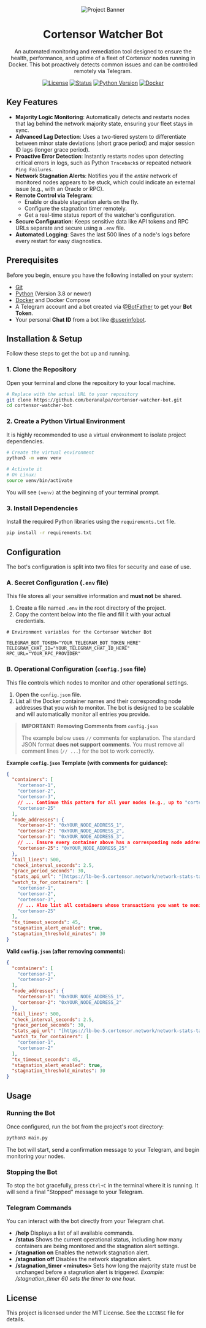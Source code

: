 <div align="center">

  <img src="https://avatars.githubusercontent.com/u/174224856?s=200&v=4" alt="Project Banner">
<h1>Cortensor Watcher Bot</h1>

<p>
An automated monitoring and remediation tool designed to ensure the health, performance, and uptime of a fleet of Cortensor nodes running in Docker. This bot proactively detects common issues and can be controlled remotely via Telegram.
</p>

<p>
    <a href="https://github.com/your-username/cortensor-watcher-bot/blob/main/LICENSE"><img src="https://img.shields.io/badge/license-MIT-green.svg" alt="License"></a>
    <a href="#"><img src="https://img.shields.io/badge/status-active-success.svg" alt="Status"></a>
    <a href="#"><img src="https://img.shields.io/badge/python-3.11+-blue.svg" alt="Python Version"></a>
    <a href="#"><img src="https://img.shields.io/badge/docker-%230db7ed.svg?logo=docker&logoColor=white" alt="Docker"></a>
  </p>
  
  </div>

## Key Features

- **Majority Logic Monitoring**: Automatically detects and restarts nodes that lag behind the network majority state, ensuring your fleet stays in sync.
- **Advanced Lag Detection**: Uses a two-tiered system to differentiate between minor state deviations (short grace period) and major session ID lags (longer grace period).
- **Proactive Error Detection**: Instantly restarts nodes upon detecting critical errors in logs, such as Python `Traceback`s or repeated network `Ping Failures`.
- **Network Stagnation Alerts**: Notifies you if the *entire* network of monitored nodes appears to be stuck, which could indicate an external issue (e.g., with an Oracle or RPC).
- **Remote Control via Telegram**:
    - Enable or disable stagnation alerts on the fly.
    - Configure the stagnation timer remotely.
    - Get a real-time status report of the watcher's configuration.
- **Secure Configuration**: Keeps sensitive data like API tokens and RPC URLs separate and secure using a `.env` file.
- **Automated Logging**: Saves the last 500 lines of a node's logs before every restart for easy diagnostics.

## Prerequisites

Before you begin, ensure you have the following installed on your system:
- [Git](https://git-scm.com/downloads)
- [Python](https://www.python.org/downloads/) (Version 3.8 or newer)
- [Docker](https://www.docker.com/products/docker-desktop/) and Docker Compose
- A Telegram account and a bot created via [@BotFather](https://t.me/BotFather) to get your **Bot Token**.
- Your personal **Chat ID** from a bot like [@userinfobot](https://t.me/userinfobot).

## Installation & Setup

Follow these steps to get the bot up and running.

### 1. Clone the Repository

Open your terminal and clone the repository to your local machine.

```bash
# Replace with the actual URL to your repository
git clone https://github.com/beranalpa/cortensor-watcher-bot.git
cd cortensor-watcher-bot
```

### 2. Create a Python Virtual Environment

It is highly recommended to use a virtual environment to isolate project dependencies.

```bash
# Create the virtual environment
python3 -m venv venv

# Activate it
# On Linux:
source venv/bin/activate
```
You will see `(venv)` at the beginning of your terminal prompt.

### 3. Install Dependencies

Install the required Python libraries using the `requirements.txt` file.

```bash
pip install -r requirements.txt
```

## Configuration

The bot's configuration is split into two files for security and ease of use.

### A. Secret Configuration (`.env` file)

This file stores all your sensitive information and **must not** be shared.

1.  Create a file named `.env` in the root directory of the project.
2.  Copy the content below into the file and fill it with your actual credentials.

```env
# Environment variables for the Cortensor Watcher Bot

TELEGRAM_BOT_TOKEN="YOUR_TELEGRAM_BOT_TOKEN_HERE"
TELEGRAM_CHAT_ID="YOUR_TELEGRAM_CHAT_ID_HERE"
RPC_URL="YOUR_RPC_PROVIDER"
```

### B. Operational Configuration (`config.json` file)

This file controls which nodes to monitor and other operational settings.

1.  Open the `config.json` file.
2.  List all the Docker container names and their corresponding node addresses that you wish to monitor. The bot is designed to be scalable and will automatically monitor all entries you provide.

> **IMPORTANT: Removing Comments from `config.json`**
>
> The example below uses `//` comments for explanation. The standard JSON format **does not support comments**. You must remove all comment lines (`// ...`) for the bot to work correctly.

**Example `config.json` Template (with comments for guidance):**
```json
{
  "containers": [
    "cortensor-1",
    "cortensor-2",
    "cortensor-3",
    // ... Continue this pattern for all your nodes (e.g., up to "cortensor-25")
    "cortensor-25"
  ],
  "node_addresses": {
    "cortensor-1": "0xYOUR_NODE_ADDRESS_1",
    "cortensor-2": "0xYOUR_NODE_ADDRESS_2",
    "cortensor-3": "0xYOUR_NODE_ADDRESS_3",
    // ... Ensure every container above has a corresponding node address here ...
    "cortensor-25": "0xYOUR_NODE_ADDRESS_25"
  },
  "tail_lines": 500,
  "check_interval_seconds": 2.5,
  "grace_period_seconds": 30,
  "stats_api_url": "[https://lb-be-5.cortensor.network/network-stats-tasks](https://lb-be-5.cortensor.network/network-stats-tasks)",
  "watch_tx_for_containers": [
    "cortensor-1",
    "cortensor-2",
    "cortensor-3",
    // ... Also list all containers whose transactions you want to monitor ...
    "cortensor-25"
  ],
  "tx_timeout_seconds": 45,
  "stagnation_alert_enabled": true,
  "stagnation_threshold_minutes": 30
}
```

**Valid `config.json` (after removing comments):**
```json
{
  "containers": [
    "cortensor-1",
    "cortensor-2"
  ],
  "node_addresses": {
    "cortensor-1": "0xYOUR_NODE_ADDRESS_1",
    "cortensor-2": "0xYOUR_NODE_ADDRESS_2"
  },
  "tail_lines": 500,
  "check_interval_seconds": 2.5,
  "grace_period_seconds": 30,
  "stats_api_url": "[https://lb-be-5.cortensor.network/network-stats-tasks](https://lb-be-5.cortensor.network/network-stats-tasks)",
  "watch_tx_for_containers": [
    "cortensor-1",
    "cortensor-2"
  ],
  "tx_timeout_seconds": 45,
  "stagnation_alert_enabled": true,
  "stagnation_threshold_minutes": 30
}
```


## Usage

### Running the Bot
Once configured, run the bot from the project's root directory:
```bash
python3 main.py
```
The bot will start, send a confirmation message to your Telegram, and begin monitoring your nodes.

### Stopping the Bot
To stop the bot gracefully, press `Ctrl+C` in the terminal where it is running. It will send a final "Stopped" message to your Telegram.

### Telegram Commands
You can interact with the bot directly from your Telegram chat.

- <b>/help</b>
  Displays a list of all available commands.
- <b>/status</b>
  Shows the current operational status, including how many containers are being monitored and the stagnation alert settings.
- <b>/stagnation on</b>
  Enables the network stagnation alert.
- <b>/stagnation off</b>
  Disables the network stagnation alert.
- <b>/stagnation_timer &lt;minutes&gt;</b>
  Sets how long the majority state must be unchanged before a stagnation alert is triggered.
  _Example: /stagnation_timer 60
  sets the timer to one hour._

## License
This project is licensed under the MIT License. See the `LICENSE` file for details.
